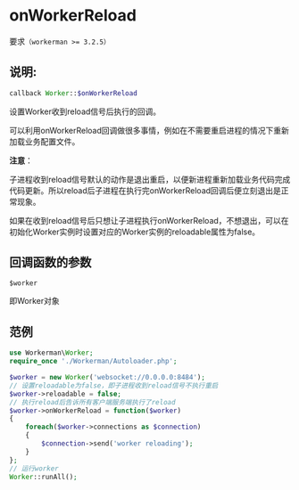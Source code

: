 # onWorkerReload
要求```（workerman >= 3.2.5）```
## 说明:
```php
callback Worker::$onWorkerReload
```

设置Worker收到reload信号后执行的回调。

可以利用onWorkerReload回调做很多事情，例如在不需要重启进程的情况下重新加载业务配置文件。

**注意**：

子进程收到reload信号默认的动作是退出重启，以便新进程重新加载业务代码完成代码更新。所以reload后子进程在执行完onWorkerReload回调后便立刻退出是正常现象。

如果在收到reload信号后只想让子进程执行onWorkerReload，不想退出，可以在初始化Worker实例时设置对应的Worker实例的reloadable属性为false。


## 回调函数的参数

``` $worker ```

即Worker对象



## 范例


```php
use Workerman\Worker;
require_once './Workerman/Autoloader.php';

$worker = new Worker('websocket://0.0.0.0:8484');
// 设置reloadable为false，即子进程收到reload信号不执行重启
$worker->reloadable = false;
// 执行reload后告诉所有客户端服务端执行了reload
$worker->onWorkerReload = function($worker)
{
    foreach($worker->connections as $connection)
    {
        $connection->send('worker reloading');
    }
};
// 运行worker
Worker::runAll();
```
